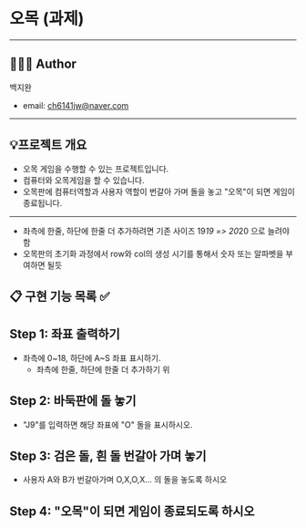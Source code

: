 # 오목 (과제)

---

## 👨🏻‍💼 Author
백지완
- email: ch6141jw@naver.com

---

## 💡프로젝트 개요
- 오목 게임을 수행할 수 있는 프로젝트입니다.
- 컴퓨터와 오목게임을 할 수 있습니다.
- 오목판에 컴퓨터역할과 사용자 역할이 번갈아 가며 돌을 놓고 "오목"이 되면 게임이 종료됩니다.

---
- 좌측에 한줄, 하단에 한줄 더 추가하려면 기존 사이즈 19*19 => 20*20 으로 늘려야 함 
- 오목판의 초기화 과정에서 row와 col의 생성 시기를 통해서 숫자 또는 알파벳을 부여하면 될듯 

## 📋 구현 기능 목록 ✅

## Step 1: 좌표 출력하기
- 좌측에 0~18, 하단에 A~S 좌표 표시하기.
  - 좌측에 한줄, 하단에 한줄 더 추가하기 위

## Step 2: 바둑판에 돌 놓기
- "J9"를 입력하면 해당 좌표에 "O" 돌을 표시하시오.

## Step 3: 검은 돌, 흰 돌 번갈아 가며 놓기
- 사용자 A와 B가 번갈아가며 O,X,O,X... 의 돌을 놓도록 하시오 

## Step 4: "오목"이 되면 게임이 종료되도록 하시오